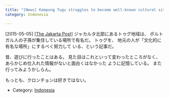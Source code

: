 ```yaml
---
title: "[News] Kampung Tugu struggles to become well-known cultural site "
category: Indonesia

---
```


[2015-05-05] [[The Jakarta Post]](http://www.thejakartapost.com/news/2015/05/04/kampung-tugu-struggles-become-well-known-cultural-site.html)  ジャカルタ北部にあるトゥグ地域は、
ポルトガル人の子孫が集住している場所で有名だ。
トゥグを、
地元の人が「文化的に有名な場所」にするべく努力して
いる、という記事だ。

 昔、遊びに行ったことはある。
見た目はこれといって変わったところがなく、
あらかじめ仕入れた情報がないと面白くはなかった
ように記憶している。
また行ってみようかしらん。

 もっとも、クロンチョンは好きではない。

- Category: [Indonesia](https://merapano.github.io/categories.html#Indonesia)

